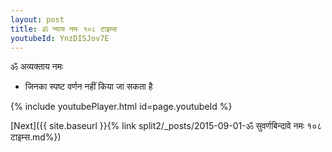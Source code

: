 ```yaml
---
layout: post
title: ॐ न्याय नमः १०८ टाइम्स
youtubeId: YnzDISJov7E
---
```

 
 
 ॐ अव्यक्ताय नमः  
 
 -  जिनका स्पष्ट वर्णन नहीं किया जा सकता है 
 
  
 
  
 
 
 
 
 
 


{% include youtubePlayer.html id=page.youtubeId %}
 
[Next]({{ site.baseurl }}{% link  split2/_posts/2015-09-01-ॐ सुवर्णबिन्दावे नमः  १०८ टाइम्स.md%})
 
